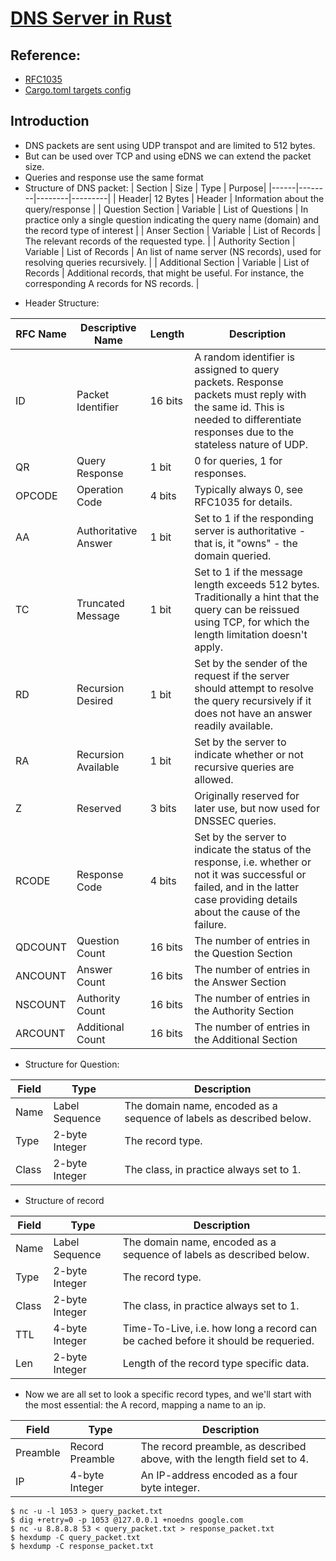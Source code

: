 # [DNS Server in Rust](https://github.com/EmilHernvall/dnsguide/blob/master/README.md)

## Reference: 
* [RFC1035](https://datatracker.ietf.org/doc/html/rfc1035)
* [Cargo.toml targets config](https://doc.rust-lang.org/cargo/reference/cargo-targets.html)

## Introduction
- DNS packets are sent using UDP transpot and are limited to 512 bytes.
- But can be used over TCP and using eDNS we can extend the packet size.
- Queries and response use the same format
- Structure of DNS packet:
  | Section | Size | Type | Purpose|
  |------|--------|--------|---------|
  | Header| 12 Bytes | Header | Information about the query/response |
  | Question Section | Variable | List of Questions | In practice only a single question indicating the query name (domain) and the record type of interest |
  | Anser Section | Variable | List of Records | The relevant records of the requested type. |
  | Authority Section | Variable | List of Records | An list of name server (NS records), used for resolving queries recursively. |
  | Additional Section | Variable | List of Records | Additional records, that might be useful. For instance, the corresponding A records for NS records. |

* Header Structure:

| RFC Name | Descriptive Name     | Length  | Description                                                                                                                                                                         |
| -------- | -------------------- | ------- | ----------------------------------------------------------------------------------------------------------------------------------------------------------------------------------- |
| ID       | Packet Identifier    | 16 bits | A random identifier is assigned to query packets. Response packets must reply with the same id. This is needed to differentiate responses due to the stateless nature of UDP.       |
| QR       | Query Response       | 1 bit   | 0 for queries, 1 for responses.                                                                                                                                                     |
| OPCODE   | Operation Code       | 4 bits  | Typically always 0, see RFC1035 for details.                                                                                                                                        |
| AA       | Authoritative Answer | 1 bit   | Set to 1 if the responding server is authoritative - that is, it "owns" - the domain queried.                                                                                       |
| TC       | Truncated Message    | 1 bit   | Set to 1 if the message length exceeds 512 bytes. Traditionally a hint that the query can be reissued using TCP, for which the length limitation doesn't apply.                     |
| RD       | Recursion Desired    | 1 bit   | Set by the sender of the request if the server should attempt to resolve the query recursively if it does not have an answer readily available.                                     |
| RA       | Recursion Available  | 1 bit   | Set by the server to indicate whether or not recursive queries are allowed.                                                                                                         |
| Z        | Reserved             | 3 bits  | Originally reserved for later use, but now used for DNSSEC queries.                                                                                                                 |
| RCODE    | Response Code        | 4 bits  | Set by the server to indicate the status of the response, i.e. whether or not it was successful or failed, and in the latter case providing details about the cause of the failure. |
| QDCOUNT  | Question Count       | 16 bits | The number of entries in the Question Section                                                                                                                                       |
| ANCOUNT  | Answer Count         | 16 bits | The number of entries in the Answer Section                                                                                                                                         |
| NSCOUNT  | Authority Count      | 16 bits | The number of entries in the Authority Section                                                                                                                                      |
| ARCOUNT  | Additional Count     | 16 bits | The number of entries in the Additional Section                                                                                                                                     |

- Structure for Question:

| Field | Type           | Description                                                          |
| ----- | -------------- | -------------------------------------------------------------------- |
| Name  | Label Sequence | The domain name, encoded as a sequence of labels as described below. |
| Type  | 2-byte Integer | The record type.                                                     |
| Class | 2-byte Integer | The class, in practice always set to 1.                              |

- Structure of record

| Field | Type           | Description                                                                       |
| ----- | -------------- | --------------------------------------------------------------------------------- |
| Name  | Label Sequence | The domain name, encoded as a sequence of labels as described below.              |
| Type  | 2-byte Integer | The record type.                                                                  |
| Class | 2-byte Integer | The class, in practice always set to 1.                                           |
| TTL   | 4-byte Integer | Time-To-Live, i.e. how long a record can be cached before it should be requeried. |
| Len   | 2-byte Integer | Length of the record type specific data.                                          |

- Now we are all set to look a specific record types, and we'll start with the most essential: the A record, mapping a name to an ip.

| Field    | Type            | Description                                                              |
| -------- | --------------- | ------------------------------------------------------------------------ |
| Preamble | Record Preamble | The record preamble, as described above, with the length field set to 4. |
| IP       | 4-byte Integer  | An IP-address encoded as a four byte integer.                            |

``` console
$ nc -u -l 1053 > query_packet.txt
$ dig +retry=0 -p 1053 @127.0.0.1 +noedns google.com
$ nc -u 8.8.8.8 53 < query_packet.txt > response_packet.txt
$ hexdump -C query_packet.txt
$ hexdump -C response_packet.txt
```

